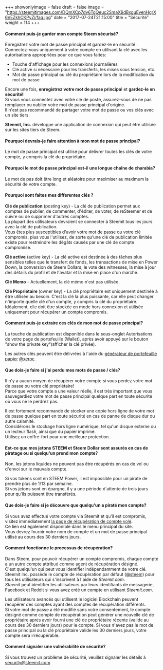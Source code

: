 +++
showonlyimage = false
draft = false
image = "https://steemitimages.com/DQmXCp7dv6TgQeuc2SmaX9dBxguEyenHgrX6nEZkhCKPyZj/faq.jpg"
date = "2017-07-24T21:15:00"
title = "Sécurité"
weight = 114
+++

<!--more-->

#### Comment puis-je garder mon compte Steem sécurisé?

Enregistrez votre mot de passe principal et gardez-le en sécurité.
Connectez-vous uniquement à votre compte en utilisant la clé avec les autorisations appropriées pour ce que vous faites:

- Touche d'affichage pour les connexions journalières
- Clé active si nécessaire pour les transferts, les mises sous tension, etc.
- Mot de passe principal ou clé du propriétaire lors de la modification du mot de passe

Encore une fois, **enregistrez votre mot de passe principal** et **gardez-le en sécurité!**  
Si vous vous connectez avec votre clé de poste, assurez-vous de ne pas remplacer ou oublier votre mot de passe principal d'origine.  
Il n'est pas recommandé de partager votre mot de passe ou vos clés avec un site tiers.

**Steemit, Inc.** développe une application de connexion qui peut être utilisée sur les sites tiers de Steem.

#### Pourquoi devrais-je faire attention à mon mot de passe principal?

Le mot de passe principal est utilisé pour delivrer toutes les clés de votre compte, y compris la clé du propriétaire.

#### Pourquoi le mot de passe principal est-il une longue chaîne de charabia?

Le mot de pas doit être long et aléatoire pour maximiser au maximum la sécurité de votre compte.

#### Pourquoi sont faites mes differentes clés ?

**Clé de publication** (posting key) - La clé de publication permet aux comptes de publier, de commenter, d'éditer, de voter, de reSteemer et de suivre ou de supprimer d'autres comptes.  
La plupart des utilisateurs devraient se connecter à Steemit tous les jours avec la clé de publication.  
Vous êtes plus susceptibles d'avoir votre mot de passe ou votre clé compromis, plus vous l'utilisez, de sorte qu'une clé de publication limitée existe pour restreindre les dégâts causés par une clé de compte compromise.

**Clé active** (active key) - La clé active est destinée à des tâches plus sensibles telles que le transfert de fonds, les transactions de mise en Power Down, la conversion de Steem Dollars, le vote des witnesses, la mise à jour des détails du profil et de l'avatar et la mise en place d'un marché.

**Clé Memo** - Actuellement, la clé mémo n'est pas utilisée.

**Clé Propriétaire** (owner key) - La clé propriétaire est uniquement destinée à être utilisée au besoin.
C'est la clé la plus puissante, car elle peut changer n'importe quelle clé d'un compte, y compris la clé du propriétaire.  
Idéalement, elle doit être stockée en mode hors connexion et utilisée uniquement pour récupérer un compte compromis.  

#### Comment puis-je extraire ces clés de mon mot de passe principal?

La touche de publication est disponible dans le sous-onglet Autorisations de votre page de portefeuille (Wallet), après avoir appuyé sur le bouton "show the private key"(afficher la clé privée).  

Les autres clés peuvent être délivrées à l'aide du [générateur de portefeuille papier](https://steemit.com/steem/@xeroc/paperwallet-easily-secure-your-account-with-steem-paperwallet-generator) [@xeroc](https://steemit.com/@xeroc).

#### Que dois-je faire si j'ai perdu mes mots de passe / clés?

Il n'y a aucun moyen de récupérer votre compte si vous perdez votre mot de passe ou votre clé propriétaire!  
Parce que votre compte a une valeur réelle, il est très important que vous sauvegardiez votre mot de passe principal quelque part en toute sécurité où vous ne le perdrez pas.

Il est fortement recommandé de stocker une copie hors ligne de votre mot de passe quelque part en toute sécurité en cas de panne de disque dur ou autre calamité.  
Considérons le stockage hors ligne numérique, tel qu'un disque externe ou un lecteur flash, ainsi que du papier imprimé.  
Utilisez un coffre-fort pour une meilleure protection.

#### Est-ce que mes jetons STEEM et Steem Dollar sont assurés en cas de piratage ou si quelqu'un prend mon compte?

Non, les jetons liquides ne peuvent pas être récupérés en cas de vol ou d'envoi sur le mauvais compte.

Si vos tokens sont en STEEM Power, il est impossible pour un pirate de prendre plus de 1/13 par semaine.  
Si vos jetons sont en épargne, il y a une période d'attente de trois jours pour qu'ils puissent être transférés.

#### Que dois-je faire si je découvre que quelqu'un a piraté mon compte?

Si vous avez effectué votre compte via Steemit et qu'il est compromis, visitez immédiatement [la page de récupération de compte volé](https://steemit.com/recover_account_step_1).  
Ce lien est également disponible dans le menu principal du site.  
Vous devrez fournir votre nom de compte et un mot de passe principal utilisé au cours des 30 derniers jours.

#### Comment fonctionne le processus de récupération?

Dans Steem, pour pouvoir récupérer un compte compromis, chaque compte a un autre compte attribué comme agent de récupération désigné.  
C'est quelqu'un qui peut vous identifier indépendamment de votre clé.  
Steemit Inc. possède le compte de récupération par défaut ([@steem](https://steemit.com/@steem)) pour tous les utilisateurs qui s'inscrivent à l'aide de *Steemit.com*.  
*Steemit* peut identifier les utilisateurs par leurs identifiants de messagerie, Facebook et Reddit si vous avez créé un compte en utilisant *Steemit.com*.

Les utilisateurs avancés qui utilisent le logiciel Blockchain peuvent récupérer des comptes ayant des comptes de récupération différents.  
Si votre mot de passe a été modifié sans votre consentement, le compte désigné comme compte de récupération peut générer une nouvelle clé de propriétaire après avoir fourni une clé de propriétaire récente (valide au cours des 30 derniers jours) pour le compte. Si vous n'avez pas le mot de passe principal ou la clé propriétaire valide les 30 derniers jours, votre compte sera irrécupérable.

#### Comment signaler une vulnérabilité de sécurité?

Si vous trouvez un problème de sécurité, veuillez signaler les détails à [security@steemit.com](mailto:security@steemit.com).